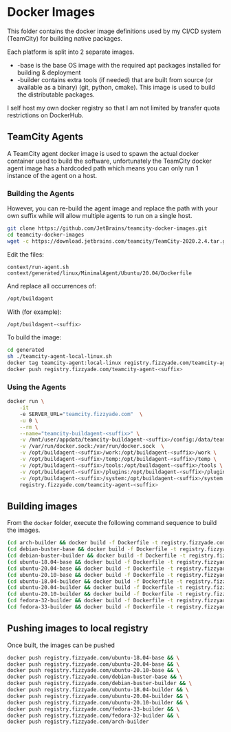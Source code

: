 # Docker Images

This folder contains the docker image definitions used by my CI/CD system (TeamCity) for building native packages.

Each platform is split into 2 separate images.

- -base is the base OS image with the required apt packages installed for building & deployment
- -builder contains extra tools (if needed) that are built from source (or available as a binary) (git, python, cmake).  This image is used to build the distributable packages.

I self host my own docker registry so that I am not limited by transfer quota restrictions on DockerHub.

## TeamCity Agents

A TeamCity agent docker image is used to spawn the actual docker container used to build the software, unfortunately the TeamCity docker agent image has a hardcoded path which means you can only run 1 instance of the agent on a host.

### Building the Agents

However, you can re-build the agent image and replace the path with your own suffix while will allow multiple agents to run on a single host.

```bash
git clone https://github.com/JetBrains/teamcity-docker-images.git
cd teamcity-docker-images
wget -c https://download.jetbrains.com/teamcity/TeamCity-2020.2.4.tar.gz -O - | tar -xz -C context
```

Edit the files:

```
context/run-agent.sh
context/generated/linux/MinimalAgent/Ubuntu/20.04/Dockerfile
```

And replace all occurrences of:

```bash
/opt/buildagent
```

With (for example):

```bash
/opt/buildagent-<suffix>
```

To build the image:

```bash
cd generated
sh ./teamcity-agent-local-linux.sh
docker tag teamcity-agent:local-linux registry.fizzyade.com/teamcity-agent-<suffix>
docker push registry.fizzyade.com/teamcity-agent-<suffix>
```

### Using the Agents

```bash
docker run \
    -it 
    -e SERVER_URL="teamcity.fizzyade.com"  \
    -u 0 \
    --rm \
    --name="teamcity-buildagent-<suffix>" \
    -v /mnt/user/appdata/teamcity-buildagent-<suffix>/config:/data/teamcity_agent/conf \
    -v /var/run/docker.sock:/var/run/docker.sock  \
    -v /opt/buildagent-<suffix>/work:/opt/buildagent-<suffix>/work \
    -v /opt/buildagent-<suffix>/temp:/opt/buildagent-<suffix>/temp \
    -v /opt/buildagent-<suffix>/tools:/opt/buildagent-<suffix>/tools \
    -v /opt/buildagent-<suffix>/plugins:/opt/buildagent-<suffix>/plugins \
    -v /opt/buildagent-<suffix>/system:/opt/buildagent-<suffix>/system \
    registry.fizzyade.com/teamcity-agent-<suffix>
```

## Building images

From the ```docker``` folder, execute the following command sequence to build the images.

```bash
(cd arch-builder && docker build -f Dockerfile -t registry.fizzyade.com/arch-builder .) && \
(cd debian-buster-base && docker build -f Dockerfile -t registry.fizzyade.com/debian-buster-base .) && \
(cd debian-buster-builder && docker build -f Dockerfile -t registry.fizzyade.com/debian-buster-builder .) && \
(cd ubuntu-18.04-base && docker build -f Dockerfile -t registry.fizzyade.com/ubuntu-18.04-base .) && \
(cd ubuntu-20.04-base && docker build -f Dockerfile -t registry.fizzyade.com/ubuntu-20.04-base .) && \
(cd ubuntu-20.10-base && docker build -f Dockerfile -t registry.fizzyade.com/ubuntu-20.10-base .) && \
(cd ubuntu-18.04-builder && docker build -f Dockerfile -t registry.fizzyade.com/ubuntu-18.04-builder .) && \
(cd ubuntu-20.04-builder && docker build -f Dockerfile -t registry.fizzyade.com/ubuntu-20.04-builder .) && \
(cd ubuntu-20.10-builder && docker build -f Dockerfile -t registry.fizzyade.com/ubuntu-20.10-builder .) && \
(cd fedora-32-builder && docker build -f Dockerfile -t registry.fizzyade.com/fedora-32-builder .) && \
(cd fedora-33-builder && docker build -f Dockerfile -t registry.fizzyade.com/fedora-33-builder .)
```
## Pushing images to local registry

Once built, the images can be pushed 

```bash
docker push registry.fizzyade.com/ubuntu-18.04-base && \
docker push registry.fizzyade.com/ubuntu-20.04-base && \
docker push registry.fizzyade.com/ubuntu-20.10-base && \
docker push registry.fizzyade.com/debian-buster-base && \
docker push registry.fizzyade.com/debian-buster-builder && \
docker push registry.fizzyade.com/ubuntu-18.04-builder && \
docker push registry.fizzyade.com/ubuntu-20.04-builder && \
docker push registry.fizzyade.com/ubuntu-20.10-builder && \
docker push registry.fizzyade.com/fedora-33-builder && \
docker push registry.fizzyade.com/fedora-32-builder && \
docker push registry.fizzyade.com/arch-builder
```